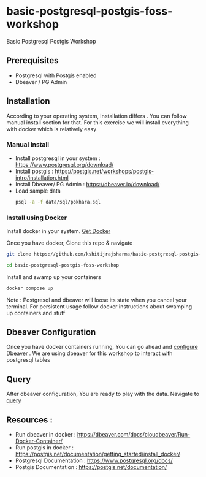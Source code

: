 # basic-postgresql-postgis-foss-workshop
Basic Postgresql Postgis Workshop

## Prerequisites 

- Postgresql with Postgis enabled 
- Dbeaver / PG Admin 

## Installation 

According to your operating system, Installation differs . You can follow manual install section for that. For this exercise we will install everything with docker which is relatively easy

### Manual install

- Install postgresql in your system : https://www.postgresql.org/download/
- Install postgis : https://postgis.net/workshops/postgis-intro/installation.html 
- Install Dbeaver/ PG Admin : https://dbeaver.io/download/
- Load sample data 
    ``` bash
    psql -a -f data/sql/pokhara.sql
    ```

### Install using Docker 

Install docker in your system. [Get Docker](https://docs.docker.com/get-docker/) 

Once you have docker, Clone this repo & navigate
``` bash
git clone https://github.com/kshitijrajsharma/basic-postgresql-postgis-foss-workshop.git
```
```bash
cd basic-postgresql-postgis-foss-workshop
```
Install and swamp up your containers 

``` bash
docker compose up 
```

Note : Postgresql and dbeaver will loose its state when you cancel your terminal. For persistent usage follow docker instructions about swamping up containers and stuff

## Dbeaver Configuration 

Once you have docker containers running, You can go ahead and [configure Dbeaver](./docs/Dbeaver.md) . We are using dbeaver for this workshop to interact with postgresql tables

## Query 

After dbeaver configuration, You are ready to play with the data. Navigate to [query](./docs/Query.md)


## Resources : 

- Run dbeaver in  docker : https://dbeaver.com/docs/cloudbeaver/Run-Docker-Container/
- Run postgis in docker : https://postgis.net/documentation/getting_started/install_docker/ 
- Postgresql Documentation : https://www.postgresql.org/docs/
- Postgis Documentation : https://postgis.net/documentation/